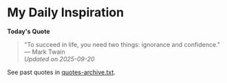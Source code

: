 # My Daily Inspiration

**Today's Quote**  
> "To succeed in life, you need two things: ignorance and confidence." — Mark Twain  
*Updated on 2025-09-20*

See past quotes in [quotes-archive.txt](quotes-archive.txt).